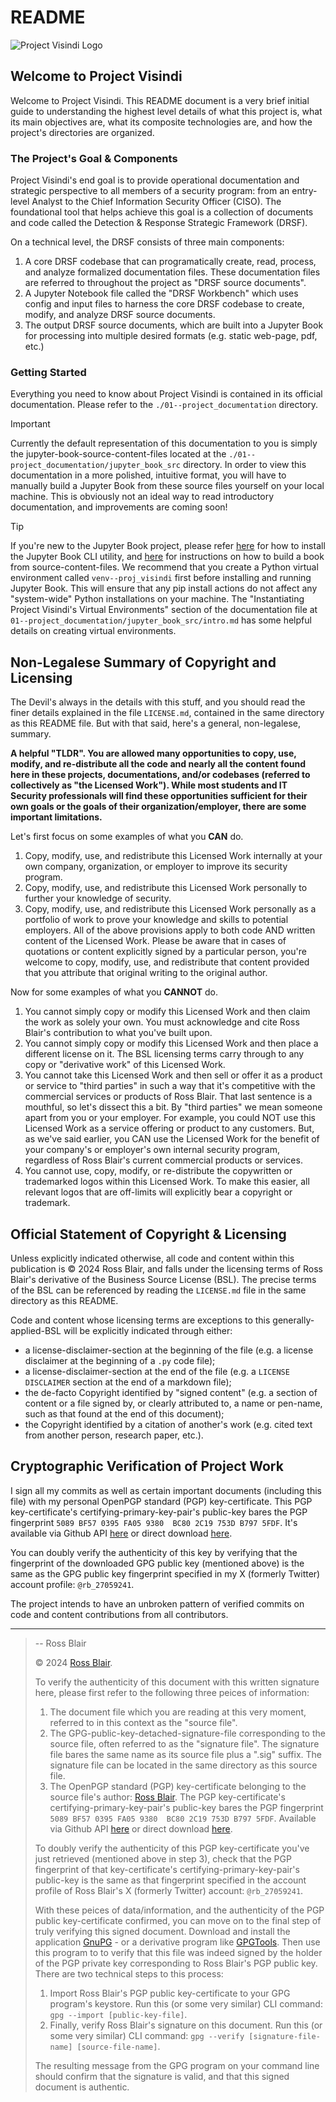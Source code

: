 # README

![Project Visindi Logo](./00--content_files/Project_Visindi_Logo.png)


## Welcome to Project Visindi

Welcome to Project Visindi.  This README document is a very brief initial guide to understanding the highest level details of what this project is, what its main objectives are, what its composite technologies are, and how the project's directories are organized.


### The Project's Goal & Components

Project Visindi's end goal is to provide operational documentation and strategic perspective to all members of a security program: from an entry-level Analyst to the Chief Information Security Officer \(CISO\).  The foundational tool that helps achieve this goal is a collection of documents and code called the Detection & Response Strategic Framework \(DRSF\).

On a technical level, the DRSF consists of three main components:
1. A core DRSF codebase that can programatically create, read, process, and analyze formalized documentation files.  These documentation files are referred to throughout the project as "DRSF source documents".
2. A Jupyter Notebook file called the "DRSF Workbench" which uses config and input files to harness the core DRSF codebase to create, modify, and analyze DRSF source documents.
3. The output DRSF source documents, which are built into a Jupyter Book for processing into multiple desired formats \(e.g. static web-page, pdf, etc.\)


### Getting Started

Everything you need to know about Project Visindi is contained in its official documentation. Please refer to the `./01--project_documentation` directory.

> [!IMPORTANT]
> Currently the default representation of this documentation to you is simply the jupyter-book-source-content-files located at the `./01--project_documentation/jupyter_book_src` directory.  In order to view this documentation in a more polished, intuitive format, you will have to manually build a Jupyter Book from these source files yourself on your local machine.  This is obviously not an ideal way to read introductory documentation, and improvements are coming soon!

> [!TIP]
> If you're new to the Jupyter Book project, please refer [here](https://jupyterbook.org/en/stable/start/overview.html) for how to install the Jupyter Book CLI utility, and [here](https://jupyterbook.org/en/stable/start/build.html) for instructions on how to build a book from source-content-files.  We recommend that you create a Python virtual environment called `venv--proj_visindi` first before installing and running Jupyter Book.  This will ensure that any pip install actions do not affect any "system-wide" Python installations on your machine.  The "Instantiating Project Visindi's Virtual Environments" section of the documentation file at `01--project_documentation/jupyter_book_src/intro.md` has some helpful details on creating virtual environments.


## Non-Legalese Summary of Copyright and Licensing

The Devil's always in the details with this stuff, and you should read the finer details explained in the file `LICENSE.md`, contained in the same directory as this README file.  But with that said, here's a general, non-legalese, summary.

**A helpful "TLDR".  You are allowed many opportunities to copy, use, modify, and re-distribute all the code and nearly all the content found here in these projects, documentations, and/or codebases \(referred to collectively as "the Licensed Work"\).  While most students and IT Security professionals will find these opportunities sufficient for their own goals or the goals of their organization/employer, there are some important limitations.**

Let's first focus on some examples of what you **CAN** do.
1. Copy, modify, use, and redistribute this Licensed Work internally at your own company, organization, or employer to improve its security program.
2. Copy, modify, use, and redistribute this Licensed Work personally to further your knowledge of security.
3. Copy, modify, use, and redistribute this Licensed Work personally as a portfolio of work to prove your knowledge and skills to potential employers.
All of the above provisions apply to both code AND written content of the Licensed Work.  Please be aware that in cases of quotations or content explicitly signed by a particular person, you're welcome to copy, modify, use, and redistribute that content provided that you attribute that original writing to the original author.

Now for some examples of what you **CANNOT** do.
1. You cannot simply copy or modify this Licensed Work and then claim the work as solely your own.  You must acknowledge and cite Ross Blair's contribution to what you've built upon.
2. You cannot simply copy or modify this Licensed Work and then place a different license on it.  The BSL licensing terms carry through to any copy or "derivative work" of this Licensed Work.
3. You cannot take this Licensed Work and then sell or offer it as a product or service to "third parties" in such a way that it's competitive with the commercial services or products of Ross Blair.  That last sentence is a mouthful, so let's dissect this a bit.  By "third parties" we mean someone apart from you or your employer.   For example, you could NOT use this Licensed Work as a service offering or product to any customers.  But, as we've said earlier, you CAN use the Licensed Work for the benefit of your company's or employer's own internal security program, regardless of Ross Blair's current commercial products or services.
4. You cannot use, copy, modify, or re-distribute the copywritten or trademarked logos within this Licensed Work.  To make this easier, all relevant logos that are off-limits will explicitly bear a copyright or trademark.


## Official Statement of Copyright & Licensing

Unless explicitly indicated otherwise, all code and content within this publication is © 2024 Ross Blair, and falls under the licensing terms of Ross Blair's derivative of the Business Source License \(BSL\).  The precise terms of the BSL can be referenced by reading the `LICENSE.md` file in the same directory as this README.

Code and content whose licensing terms are exceptions to this generally-applied-BSL will be explicitly indicated through either:
* a license-disclaimer-section at the beginning of the file \(e.g. a license disclaimer at the beginning of a `.py` code file\);
* a license-disclaimer-section at the end of the file \(e.g. a `LICENSE DISCLAIMER` section at the end of a markdown file\);
* the de-facto Copyright identified by "signed content" \(e.g. a section of content or a file signed by, or clearly attributed to, a name or pen-name, such as that found at the end of this document\);
* the Copyright identified by a citation of another's work \(e.g. cited text from another person, research paper, etc.\).


## Cryptographic Verification of Project Work

I sign all my commits as well as certain important documents \(including this file\) with my personal OpenPGP standard \(PGP\) key-certificate.  This PGP key-certificate's certifying-primary-key-pair's public-key bares the PGP fingerprint `5089 BF57 0395 FA05 9380  BC80 2C19 753D B797 5FDF`.  It's available via Github API [here](https://api.github.com/users/ross-blair-27059241/gpg_keys) or direct download [here](https://github.com/ross-blair-27059241/ross-blair-27059241).

You can doubly verify the authenticity of this key by verifying that the fingerprint of the downloaded GPG public key \(mentioned above\) is the same as the GPG public key fingerprint specified in my X \(formerly Twitter\) account profile: `@rb_27059241`.

The project intends to have an unbroken pattern of verified commits on code and content contributions from all contributors.


---
> -- Ross Blair
> 
> © 2024 [Ross Blair](https://github.com/ross-blair-27059241).
> 
> To verify the authenticity of this document with this written signature here, please first refer to the following three peices of information:
>
>   1. The document file which you are reading at this very moment, referred to in this context as the "source file".
>   2. The GPG-public-key-detached-signature-file corresponding to the source file, often referred to as the "signature file".  The signature file bares the same name as its source file plus a ".sig" suffix.  The signature file can be located in the same directory as this source file.
>   3. The OpenPGP standard \(PGP\) key-certificate belonging to the source file's author: [Ross Blair](https://github.com/ross-blair-27059241).  The PGP key-certificate's certifying-primary-key-pair's public-key bares the PGP fingerprint `5089 BF57 0395 FA05 9380  BC80 2C19 753D B797 5FDF`.  Available via Github API [here](https://api.github.com/users/ross-blair-27059241/gpg_keys) or direct download [here](https://github.com/ross-blair-27059241/ross-blair-27059241).
>
> To doubly verify the authenticity of this PGP key-certificate you've just retrieved \(mentioned above in step 3\), check that the PGP fingerprint of that key-certificate's certifying-primary-key-pair's public-key is the same as that fingerprint specified in the account profile of Ross Blair's X \(formerly Twitter\) account: `@rb_27059241`.
>
> With these peices of data/information, and the authenticity of the PGP public key-certificate confirmed, you can move on to the final step of truly verifying this signed document. Download and install the application [GnuPG](https://gnupg.org/index.html) - or a derivative program like [GPGTools](https://gpgtools.org). Then use this program to to verify that this file was indeed signed by the holder of the PGP private key corresponding to Ross Blair's PGP public key.  There are two technical steps to this process:
>   1. Import Ross Blair's PGP public key-certificate to your GPG program's keystore.  Run this \(or some very similar\) CLI command: `gpg --import [public-key-file]`.
>   2. Finally, verify Ross Blair's signature on this document. Run this \(or some very similar\) CLI command: `gpg --verify [signature-file-name] [source-file-name]`.
>
> The resulting message from the GPG program on your command line should confirm that the signature is valid, and that this signed document is authentic.
> 